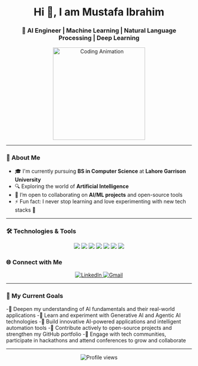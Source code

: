 <!-- Profile Banner -->

<h1 align="center">Hi 👋, I am Mustafa Ibrahim</h1>
<h3 align="center"> 🤖 AI Engineer | Machine Learning | Natural Language Processing | Deep Learning </h3>

<p align="center">
  <img src="https://media.giphy.com/media/qgQUggAC3Pfv687qPC/giphy.gif" alt="Coding Animation" width="250" />
</p>

---

### 📌 About Me

- 🎓 I'm currently pursuing **BS in Computer Science** at **Lahore Garrison University**
- 🔍 Exploring the world of **Artificial Intelligence**
- 🤝 I’m open to collaborating on **AI/ML projects** and open-source tools
- ⚡ Fun fact: I never stop learning and love experimenting with new tech stacks 🚀

---

### 🛠️ Technologies & Tools

<p align="center">
  <img src="https://img.shields.io/badge/C++-00599C?style=for-the-badge&logo=c%2B%2B&logoColor=white"/>
  <img src="https://img.shields.io/badge/Python-3776AB?style=for-the-badge&logo=python&logoColor=white"/>
  <img src="https://img.shields.io/badge/Jupyter-F37626?style=for-the-badge&logo=jupyter&logoColor=white"/>
  <img src="https://img.shields.io/badge/TensorFlow-FF6F00?style=for-the-badge&logo=tensorflow&logoColor=white"/>
  <img src="https://img.shields.io/badge/Keras-D00000?style=for-the-badge&logo=keras&logoColor=white"/>
  <img src="https://img.shields.io/badge/scikit--learn-F7931E?style=for-the-badge&logo=scikit-learn&logoColor=white"/>
  <img src="https://img.shields.io/badge/GitHub-181717?style=for-the-badge&logo=github&logoColor=white"/>
</p>


### 🌐 Connect with Me

<p align="center">
  <a href="https://www.linkedin.com/in/mustafaibrahim10/" target="_blank">
    <img src="https://img.shields.io/badge/LinkedIn-0A66C2?style=for-the-badge&logo=linkedin&logoColor=white" alt="LinkedIn" />
  </a>
  <a href="mailto:iammustafaibrahim1012@gmail.com">
    <img src="https://img.shields.io/badge/Gmail-D14836?style=for-the-badge&logo=gmail&logoColor=white" alt="Gmail"/>
  </a>
</p>

---

### 🧠 My Current Goals

-🔹 Deepen my understanding of AI fundamentals and their real-world applications
-🔹 Learn and experiment with Generative AI and Agentic AI technologies
-🔹 Build innovative AI-powered applications and intelligent automation tools
-🔹 Contribute actively to open-source projects and strengthen my GitHub portfolio
-🔹 Engage with tech communities, participate in hackathons and attend conferences to grow and collaborate 

---

<!-- Visitor Counter -->
<p align="center">
  <img src="https://komarev.com/ghpvc/?username=mustafaibrahim00&label=Profile%20views&color=0e75b6&style=flat" alt="Profile views" />
</p>
